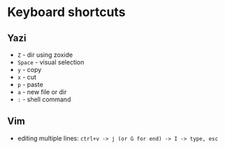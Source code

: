 # Keyboard shortcuts
## Yazi
- `Z` - dir using zoxide
- `Space` - visual selection
- `y` - copy
- `x` - cut
- `p` - paste
- `a` - new file or dir
- `:` - shell command

## Vim
- editing multiple lines: `ctrl+v -> j (or G for end) -> I -> type, esc `
